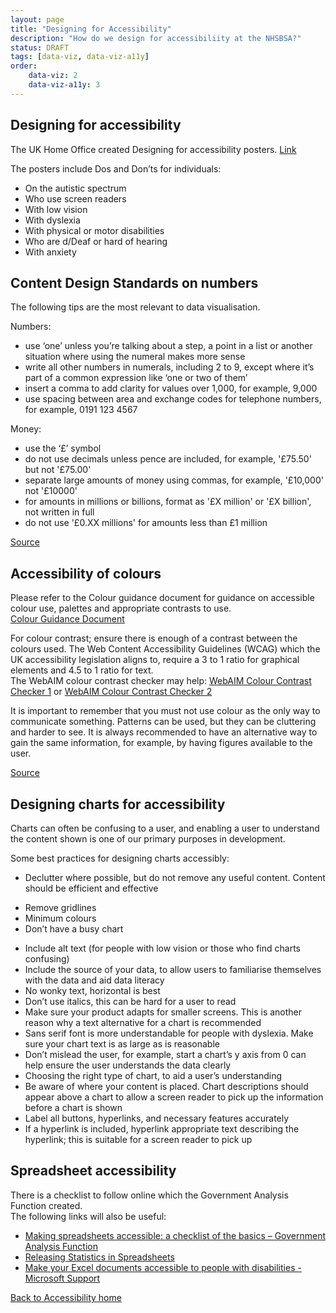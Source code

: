 ```yaml
---
layout: page
title: "Designing for Accessibility"
description: "How do we design for accessibiliity at the NHSBSA?"
status: DRAFT
tags: [data-viz, data-viz-a11y]
order:
    data-viz: 2
    data-viz-a11y: 3
---
```

## Designing for accessibility  

The UK Home Office created Designing for accessibility posters. [Link][home office posters] 

The posters include Dos and Don’ts for individuals:  

- On the autistic spectrum
- Who use screen readers
- With low vision
- With dyslexia
- With physical or motor disabilities
- Who are d/Deaf or hard of hearing
- With anxiety  
  
## Content Design Standards on numbers  

The following tips are the most relevant to data visualisation.  

Numbers:  
- use ‘one’ unless you’re talking about a step, a point in a list or another situation where using the numeral makes more sense 
- write all other numbers in numerals, including 2 to 9, except where it’s part of a common expression like ‘one or two of them’ 
- insert a comma to add clarity for values over 1,000, for example, 9,000
- use spacing between area and exchange codes for telephone numbers, for example, 0191 123 4567  

Money:
- use the ‘£’ symbol  
- do not use decimals unless pence are included, for example, '£75.50' but not '£75.00' 
- separate large amounts of money using commas, for example, '£10,000' not '£10000' 
- for amounts in millions or billions, format as '£X million' or '£X billion', not written in full 
- do not use '£0.XX millions' for amounts less than £1 million  

[Source][numbers 1]


## Accessibility of colours  
Please refer to the Colour guidance document for guidance on accessible colour use, palettes and appropriate contrasts to use.  
[Colour Guidance Document][colour guide]

For colour contrast; ensure there is enough of a contrast between the colours used. The Web Content Accessibility Guidelines (WCAG) which the UK accessibility legislation aligns to, require a 3 to 1 ratio for graphical elements and 4.5 to 1 ratio for text.  
The WebAIM colour contrast checker may help: [WebAIM Colour Contrast Checker 1][webaim 1] or [WebAIM Colour Contrast Checker 2][webaim 2]  

  
It is important to remember that you must not use colour as the only way to communicate something. Patterns can be used, but they can be cluttering and harder to see. It is always recommended to have an alternative way to gain the same information, for example, by having figures available to the user.  
  
[Source][use of colour]



## Designing charts for accessibility  
  
Charts can often be confusing to a user, and enabling a user to understand the content shown is one of our primary purposes in development.  

Some best practices for designing charts accessibly:  
- Declutter where possible, but do not remove any useful content. Content should be efficient and effective
* Remove gridlines 
* Minimum colours
* Don’t have a busy chart  
- Include alt text (for people with low vision or those who find charts confusing)
- Include the source of your data, to allow users to familiarise themselves with the data and aid data literacy
- No wonky text, horizontal is best
- Don’t use italics, this can be hard for a user to read
- Make sure your product adapts for smaller screens. This is another reason why a text alternative for a chart is recommended
- Sans serif font is more understandable for people with dyslexia. Make sure your chart text is as large as is reasonable
- Don’t mislead the user, for example, start a chart’s y axis from 0 can help ensure the user understands the data clearly
- Choosing the right type of chart, to aid a user’s understanding
- Be aware of where your content is placed. Chart descriptions should appear above a chart to allow a screen reader to pick up the information before a chart is shown
- Label all buttons, hyperlinks, and necessary features accurately
- If a hyperlink is included, hyperlink appropriate text describing the hyperlink; this is suitable for a screen reader to pick up

## Spreadsheet accessibility  
  
There is a checklist to follow online which the Government Analysis Function created.  
The following links will also be useful:  
- [Making spreadsheets accessible: a checklist of the basics – Government Analysis Function][gov 1]
- [Releasing Statistics in Spreadsheets][gov 2] 
- [Make your Excel documents accessible to people with disabilities - Microsoft Support][microsoft]  
  
    
[Back to Accessibility home](../accessibility/a11y.md)



[home office posters]: https://github.com/UKHomeOffice/posters/blob/master/accessibility/dos-donts/posters_en-UK/accessibility-posters-set.pdf
[gov 1]: https://analysisfunction.civilservice.gov.uk/policy-store/making-spreadsheets-accessible-a-brief-checklist-of-the-basics/
[gov 2]: https://analysisfunction.civilservice.gov.uk/policy-store/releasing-statistics-in-spreadsheets/
[microsoft]: https://support.microsoft.com/en-us/office/make-your-excel-documents-accessible-to-people-with-disabilities-6cc05fc5-1314-48b5-8eb3-683e49b3e593
[numbers 1]: https://nhsbsauk.sharepoint.com/sites/digital-and-online-team/SitePages/Content-design.aspx
[colour guide]: https://nhsbsauk.sharepoint.com/:w:/s/DataWarehouse/EWnzcrx3hS5Ps6KWq07Bc4sBuz2WdMKfQVGR3Q39JEzE8A?e=iiBhv6
[webaim 1]: https://webaim.org/resources/contrastchecker/
[webaim 2]: https://contrastchecker.com/
[use of colour]: https://www.w3.org/TR/WCAG21/#use-of-color
